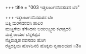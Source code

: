 +++
title = "003 ಇತ್ತಲರ್ಜುನನಿನಸುತನ ಬೆಂ"

+++
ಇತ್ತಲರ್ಜುನನಿನಸುತನ ಬೆಂ  
ಬತ್ತಿ ಮರಳಿದನವನಿ ಪಾಲರ  
ಮುತ್ತಿಗೆಯ ತೆಗೆಸಿದನು ಜಯಲಕ್ಷ್ಮಿಯ ಕಟಾಕ್ಷದಲಿ   
ಮತ್ತ ರಾಯರ ಬೆನ್ನಕಪ್ಪವ   
ನೆತ್ತಿದುತ್ಸಹ ವದನದಲಿ ಹೊಗ  
ರೆತ್ತಿದಕ್ಷಿಯ ಹೊಳಹಿನಲಿ ಹೊಕ್ಕನು ನೃಪಾಲಯವ    ॥3॥